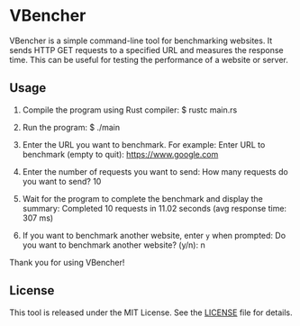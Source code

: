 # VBencher

VBencher is a simple command-line tool for benchmarking websites. It sends HTTP GET requests to a specified URL and measures the response time. This can be useful for testing the performance of a website or server.

## Usage

1. Compile the program using Rust compiler:
$ rustc main.rs

2. Run the program:
$ ./main

3. Enter the URL you want to benchmark. For example:
Enter URL to benchmark (empty to quit): https://www.google.com

4. Enter the number of requests you want to send:
How many requests do you want to send? 10

5. Wait for the program to complete the benchmark and display the summary:
Completed 10 requests in 11.02 seconds (avg response time: 307 ms)

6. If you want to benchmark another website, enter `y` when prompted:
Do you want to benchmark another website? (y/n): n

Thank you for using VBencher!

## License

This tool is released under the MIT License. See the [LICENSE](LICENSE) file for details.
